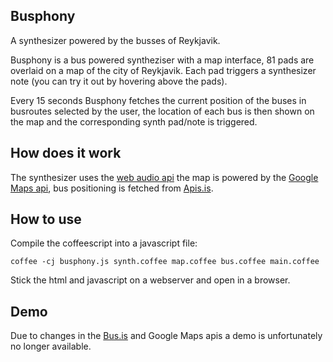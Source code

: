 ## Busphony

A synthesizer powered by the busses of Reykjavik.

Busphony is a bus powered syntheziser with a map interface, 81 pads are overlaid on a map of the city of Reykjavik. Each pad triggers a synthesizer note (you can try it out by hovering above the pads). 

Every 15 seconds Busphony fetches the current position of the buses in busroutes selected by the user, the location of each bus is then shown on the map and the corresponding synth pad/note is triggered.

## How does it work

The synthesizer uses the [web audio api](http://www.w3.org/TR/webaudio/) the map is powered by the [Google Maps api](https://developers.google.com/maps/), bus positioning is fetched from [Apis.is](http://docs.apis.is/). 

## How to use

Compile the coffeescript into a javascript file: 

    coffee -cj busphony.js synth.coffee map.coffee bus.coffee main.coffee

Stick the html and javascript on a webserver and open in a browser.

## Demo

Due to changes in the [Bus.is](https://bus.is) and Google Maps apis a demo is unfortunately no longer available.
